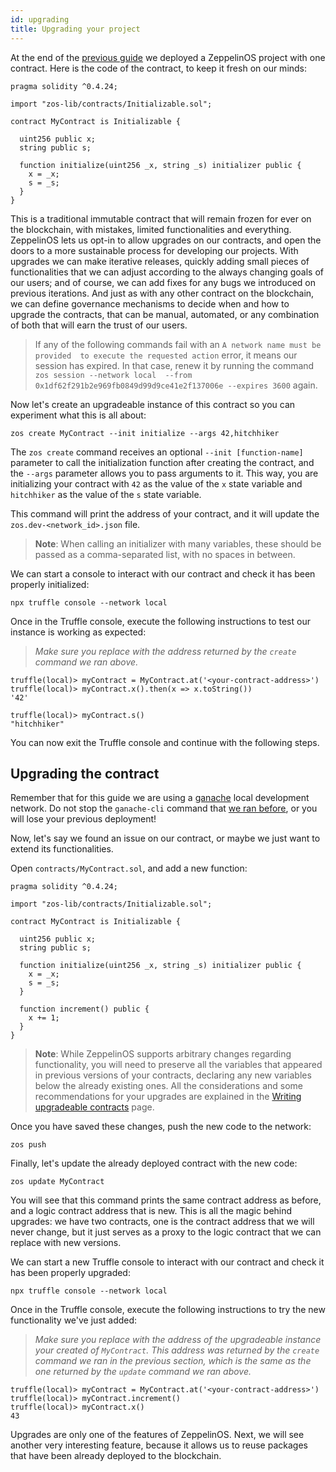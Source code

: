 ```yaml
---
id: upgrading
title: Upgrading your project
---
```


At the end of the [previous guide](deploying) we deployed a ZeppelinOS
project with one contract. Here is the code of the contract, to keep it fresh
on our minds:

```solidity
pragma solidity ^0.4.24;

import "zos-lib/contracts/Initializable.sol";

contract MyContract is Initializable {

  uint256 public x;
  string public s;

  function initialize(uint256 _x, string _s) initializer public {
    x = _x;
    s = _s;
  }
}
```

This is a traditional immutable contract that will remain frozen for ever on
the blockchain, with mistakes, limited functionalities and everything.
ZeppelinOS lets us opt-in to allow upgrades on our contracts, and open the
doors to a more sustainable process for developing our projects. With upgrades
we can make iterative releases, quickly adding small pieces of functionalities
that we can adjust according to the always changing goals of our users; and of
course, we can add fixes for any bugs we introduced on previous iterations. And
just as with any other contract on the blockchain, we can define governance
mechanisms to decide when and how to upgrade the contracts, that can be manual,
automated, or any combination of both that will earn the trust of our users.

> If any of the following commands fail with an `A network name must be provided 
to execute the requested action` error, it means our session has expired. 
In that case, renew it by running the command `zos session --network local 
--from 0x1df62f291b2e969fb0849d99d9ce41e2f137006e --expires 3600` again.

Now let's create an upgradeable instance of this contract so you can 
experiment what this is all about:

```console
zos create MyContract --init initialize --args 42,hitchhiker
```

The `zos create` command receives an optional `--init [function-name]`
parameter to call the initialization function after creating the contract,
and the `--args` parameter allows you to pass arguments to it. This way, you
are initializing your contract with `42` as the value of the `x` state
variable and `hitchhiker` as the value of the `s` state variable.

This command will print the address of your contract, and it will update the
`zos.dev-<network_id>.json` file.

> **Note**: When calling an initializer with many variables, these should be
> passed as a comma-separated list, with no spaces in between.

We can start a console to interact with our contract and check it has been properly initialized:

```console
npx truffle console --network local
```

Once in the Truffle console, execute the following instructions to test 
our instance is working as expected:

> _Make sure you replace <your-contract-address> with the address returned 
by the `create` command we ran above._

```console
truffle(local)> myContract = MyContract.at('<your-contract-address>')
truffle(local)> myContract.x().then(x => x.toString())
'42'

truffle(local)> myContract.s()
"hitchhiker"
```

You can now exit the Truffle console and continue with the following steps.

## Upgrading the contract

Remember that for this guide we are using a [ganache](https://truffleframework.com/docs/ganache/quickstart) 
local development network. Do not stop the `ganache-cli` command that [we ran before](deploying.md#deploying-your-project), 
or you will lose your previous deployment!

Now, let's say we found an issue on our contract, or maybe we just want to
extend its functionalities.

Open `contracts/MyContract.sol`, and add a new function:

```solidity
pragma solidity ^0.4.24;

import "zos-lib/contracts/Initializable.sol";

contract MyContract is Initializable {

  uint256 public x;
  string public s;

  function initialize(uint256 _x, string _s) initializer public {
    x = _x;
    s = _s;
  }

  function increment() public {
    x += 1;
  }
}
```

> **Note**: While ZeppelinOS supports arbitrary changes regarding functionality,
> you will need to preserve all the variables that appeared in previous versions of
> your contracts, declaring any new variables below the already existing ones.
> All the considerations and some recommendations for your upgrades are
> explained in the [Writing upgradeable contracts](writing_contracts.md) page.

Once you have saved these changes, push the new code to the network:

```console
zos push
```

Finally, let's update the already deployed contract with the new code:

```console
zos update MyContract
```

You will see that this command prints the same contract address as before, 
and a logic contract address that is new. This is all the magic behind
upgrades: we have two contracts, one is the contract address that we will 
never change, but it just serves as a proxy to the logic contract that we 
can replace with new versions.

We can start a new Truffle console to interact with our contract and check 
it has been properly upgraded:

```console
npx truffle console --network local
```

Once in the Truffle console, execute the following instructions to try 
the new functionality we've just added:

> _Make sure you replace <your-contract-address> with the address of the 
upgradeable instance your created of `MyContract`. This address was 
returned by the `create` command we ran in the previous section, which
is the same as the one returned by the `update` command we ran above._

```console
truffle(local)> myContract = MyContract.at('<your-contract-address>')
truffle(local)> myContract.increment()
truffle(local)> myContract.x()
43
```

Upgrades are only one of the features of ZeppelinOS. Next, we will see another
very interesting feature, because it allows us to reuse packages that have been
already deployed to the blockchain.
